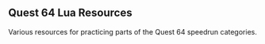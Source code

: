 ## Quest 64 Lua Resources
Various resources for practicing parts of the Quest 64 speedrun categories.
